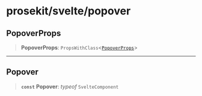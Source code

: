 # prosekit/svelte/popover

<a id="PopoverProps" name="PopoverProps"></a>

## PopoverProps

> **PopoverProps**: `PropsWithClass`\<[`PopoverProps`](../lit/popover.md#PopoverProps)\>

***

<a id="Popover" name="Popover"></a>

## Popover

> **`const`** **Popover**: *typeof* `SvelteComponent`

